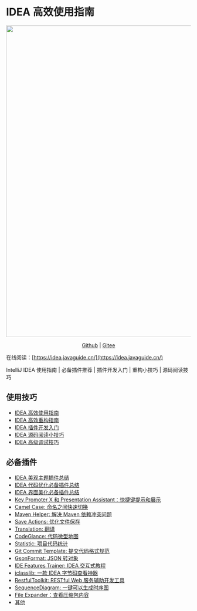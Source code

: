 # IDEA 高效使用指南

<p align="center">
  <a href="https://www.yuque.com/docs/share/8a30ffb5-83f3-40f9-baf9-38de68b906dc">
    <img src="https://oss.javaguide.cn/xingqiu/xingqiu.png" style="margin: 0 auto; width: 850px;" />
  </a>
</p>
<p align="center">
  <a href="https://github.com/CodingDocs/awesome-idea-tutorial">Github</a> |
  <a href="https://gitee.com/SnailClimb/awesome-idea">Gitee</a>
</p>

在线阅读：[https://idea.javaguide.cn/](https://idea.javaguide.cn/)

IntelliJ IDEA 使用指南 | 必备插件推荐 | 插件开发入门 | 重构小技巧 | 源码阅读技巧

## 使用技巧

- [IDEA 高效使用指南](./docs/tips/efficient-use-guide.md)
- [IDEA 高效重构指南](./docs/tips/refractor-intro.md)
- [IDEA 插件开发入门](./docs/tips/plug-in-development-intro.md)
- [IDEA 源码阅读小技巧](./docs/tips/source-code-reading-skills.md)
- [IDEA 高级调试技巧](https://mp.weixin.qq.com/s?__biz=Mzg2OTA0Njk0OA==&mid=2247516501&idx=1&sn=a8a99ec40a16b08daf73c14c36bdb768&chksm=cea1ce9ef9d64788e19c494979e37b99a963a83e3f7b4a18764a4d2ea942653500589d005f3b&token=787347680&lang=zh_CN#rd)

## 必备插件

- [IDEA 美观主题插件总结](./docs/plugins/themes.md)
- [IDEA 代码优化必备插件总结](./docs/plugins/improve-code.md)
- [IDEA 界面美化必备插件总结](./docs/plugins/interface-beautification.md)
- [Key Promoter X 和 Presentation Assistant：快捷键提示和展示](./docs/plugins/shortcut-key.md)
- [Camel Case: 命名之间快速切换](./docs/plugins/camel-case/README.md)
- [Maven Helper: 解决 Maven 依赖冲突问题](./docs/plugins/maven-helper.md)
- [Save Actions: 优化文件保存](./docs/plugins/save-actions/README.md)
- [Translation: 翻译](./docs/plugins/translation/README.md)
- [CodeGlance: 代码微型地图](./docs/plugins/code-glance/README.md)
- [Statistic: 项目代码统计](./docs/plugins/code-statistic/README.md)
- [Git Commit Template: 提交代码格式规范](./docs/plugins/git-commit-template/README.md)
- [GsonFormat: JSON 转对象](./docs/plugins/gson-format/README.md)
- [IDE Features Trainer: IDEA 交互式教程](./docs/plugins/idea-features-trainer/README.md)
- [jclasslib: 一款 IDEA 字节码查看神器](./docs/plugins/jclasslib/README.md)
- [RestfulToolkit: RESTful Web 服务辅助开发工具](./docs/plugins/rest/README.md)
- [SequenceDiagram: 一键可以生成时序图](./docs/plugins/sequence-diagram.md)
- [File Expander：查看压缩包内容](./docs/plugins/file-expander.md)
- [其他](./docs/plugins/others.md)
